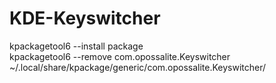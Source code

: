 # KDE-Keyswitcher

kpackagetool6 --install package
<br>
kpackagetool6 --remove com.opossalite.Keyswitcher
<br>
~/.local/share/kpackage/generic/com.opossalite.Keyswitcher/




